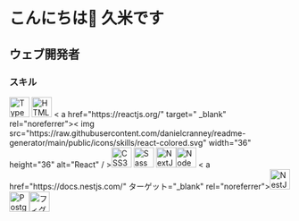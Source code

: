 こんにちは👋 久米です
============

ウェブ開発者
------

### スキル


<p align="left">
<a href="https://www.typescriptlang.org/" target="_blank" rel="noreferrer"><img src="https://raw.githubusercontent.com/ danielcraney/readme-generator/main/public/icons/skills/typescript-colored.svg" width="36" height="36" alt="TypeScript" /></a> <a href="https:
// developer.mozilla.org/en-US/docs/Glossary/HTML5" target="_blank" rel="noreferrer"><img src="https://raw.githubusercontent.com/danielcranney/readme-generator/main/ public/icons/skills/html5-colored.svg" width="36" height="36" alt="HTML5" /></a> <
a href="https://reactjs.org/" target=" _blank" rel="noreferrer"><
img src="https://raw.githubusercontent.com/danielcranney/readme-generator/main/public/icons/skills/react-colored.svg" width="36" height="36" alt="React" / ></a><a href="https://www.w3.org/TR/CSS/#css" target="_blank" rel="noreferrer"><img src="https://raw.githubusercontent.com/danielcranney/ readme-generator/main/public/icons/skills/css3-colored.svg" width="36" height="36" alt="CSS3" /></a> <a href="https://
sass- lang.com/" target="_blank" rel="noreferrer"><img src="https://raw.githubusercontent.com/danielcranney/readme-generator/main/public/icons/skills/sass-colored.svg " width="36" height="36" alt="Sass" /></a>
<a href="https://nextjs.org/docs" target="_blank" rel="noreferrer"><img src="https://raw.githubusercontent.
com/danielcranney/readme-generator/main/public/icons/skills/nextjs-colored.svg" width="36" height="36" alt="NextJs" /></a><a href="https://nodejs.org/en/" target="_blank" rel="noreferrer"><img src="https://raw.githubusercontent.com/danielcranney/readme-generator/main/ public/icons/skills/nodejs-colored.svg" width="36" height="36" alt="NodeJS" /></a> <
a href="https://docs.nestjs.com/" ターゲット="_blank" rel="noreferrer"><img src="https://raw.githubusercontent.com/danielcranney/readme-generator/main/public/icons/skills/nestjs-colored.svg" width="36" height="36" alt="NestJS" /></a>
<a href="https://www.postgresql.org/" target="_blank" rel="noreferrer"><img src="https: //raw.githubusercontent.
com/danielcranney/readme-generator/main/public/icons/skills/postgresql-colored.svg" width="36" height="36" alt="PostgreSQL" /></a><a href="https://www.figma.com/" target="_blank" rel="noreferrer"><img src="https://raw.githubusercontent.com/danielcranney/readme-generator/main/ public/icons/skills/figma-colored.svg" width="36" height="36" alt="フィグマ" /></a>
</p>
